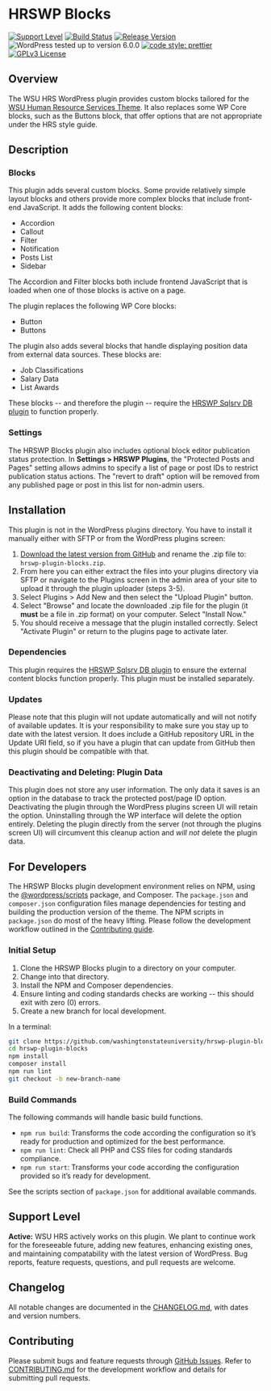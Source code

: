 # HRSWP Blocks

[![Support Level](https://img.shields.io/badge/support-active-green.svg)](#support-level) [![Build Status](https://github.com/washingtonstateuniversity/hrswp-plugin-blocks/actions/workflows/coding-standards.yml/badge.svg)](https://github.com/washingtonstateuniversity/hrswp-plugin-blocks/actions) [![Release Version](https://img.shields.io/github/v/release/washingtonstateuniversity/hrswp-plugin-blocks)](https://github.com/washingtonstateuniversity/hrswp-plugin-blocks/releases/latest) ![WordPress tested up to version 6.0.0](https://img.shields.io/badge/WordPress-v6.0.0%20tested-success.svg) [![code style: prettier](https://img.shields.io/badge/code_style-prettier-ff69b4.svg)](https://github.com/prettier/prettier) [![GPLv3 License](https://img.shields.io/github/license/washingtonstateuniversity/hrswp-plugin-blocks)](https://github.com/washingtonstateuniversity/hrswp-plugin-blocks/blob/develop/LICENSE.md)

## Overview

The WSU HRS WordPress plugin provides custom blocks tailored for the [WSU Human Resource Services Theme](https://github.com/washingtonstateuniversity/hrs.wsu.edu). It also replaces some WP Core blocks, such as the Buttons block, that offer options that are not appropriate under the HRS style guide.

## Description

### Blocks

This plugin adds several custom blocks. Some provide relatively simple layout blocks and others provide more complex blocks that include front-end JavaScript. It adds the following content blocks:

- Accordion
- Callout
- Filter
- Notification
- Posts List
- Sidebar

The Accordion and Filter blocks both include frontend JavaScript that is loaded when one of those blocks is active on a page.

The plugin replaces the following WP Core blocks:

- Button
- Buttons

The plugin also adds several blocks that handle displaying position data from external data sources. These blocks are:

- Job Classifications
- Salary Data
- List Awards

These blocks -- and therefore the plugin -- require the [HRSWP Sqlsrv DB plugin](https://github.com/washingtonstateuniversity/hrswp-plugin-sqlsrv-db) to function properly.

### Settings

The HRSWP Blocks plugin also includes optional block editor publication status protection. In **Settings > HRSWP Plugins**, the "Protected Posts and Pages" setting allows admins to specify a list of page or post IDs to restrict publication status actions. The "revert to draft" option will be removed from any published page or post in this list for non-admin users.

## Installation

This plugin is not in the WordPress plugins directory. You have to install it manually either with SFTP or from the WordPress plugins screen:

1. [Download the latest version from GitHub](https://github.com/washingtonstateuniversity/hrswp-plugin-blocks/archive/stable.zip) and rename the .zip file to: `hrswp-plugin-blocks.zip`.
2. From here you can either extract the files into your plugins directory via SFTP or navigate to the Plugins screen in the admin area of your site to upload it through the plugin uploader (steps 3-5).
3. Select Plugins > Add New and then select the "Upload Plugin" button.
4. Select "Browse" and locate the downloaded .zip file for the plugin (it **must** be a file in .zip format) on your computer. Select "Install Now."
5. You should receive a message that the plugin installed correctly. Select "Activate Plugin" or return to the plugins page to activate later.

### Dependencies

This plugin requires the [HRSWP Sqlsrv DB plugin](https://github.com/washingtonstateuniversity/hrswp-plugin-sqlsrv-db) to ensure the external content blocks function properly. This plugin must be installed separately.

### Updates

Please note that this plugin will not update automatically and will not notify of available updates. It is your responsibility to make sure you stay up to date with the latest version. It does include a GitHub repository URL in the Update URI field, so if you have a plugin that can update from GitHub then this plugin should be compatible with that.

### Deactivating and Deleting: Plugin Data

This plugin does not store any user information. The only data it saves is an option in the database to track the protected post/page ID option. Deactivating the plugin through the WordPress plugins screen UI will retain the option. Uninstalling through the WP interface will delete the option entirely. Deleting the plugin directly from the server (not through the plugins screen UI) will circumvent this cleanup action and *will not* delete the plugin data.

## For Developers

The HRSWP Blocks plugin development environment relies on NPM, using the [@wordpress/scripts](https://developer.wordpress.org/block-editor/reference-guides/packages/packages-scripts/) package, and Composer. The `package.json` and `composer.json` configuration files manage dependencies for testing and building the production version of the theme. The NPM scripts in `package.json` do most of the heavy lifting. Please follow the development workflow outlined in the [Contributing guide](https://github.com/washingtonstateuniversity/hrswp-plugin-blocks/blob/develop/CONTRIBUTING.md).

### Initial Setup

1. Clone the HRSWP Blocks plugin to a directory on your computer.
2. Change into that directory.
3. Install the NPM and Composer dependencies.
4. Ensure linting and coding standards checks are working -- this should exit with zero (0) errors.
5. Create a new branch for local development.

In a terminal:

~~~bash
git clone https://github.com/washingtonstateuniversity/hrswp-plugin-blocks.git hrswp-plugin-blocks
cd hrswp-plugin-blocks
npm install
composer install
npm run lint
git checkout -b new-branch-name
~~~

### Build Commands

The following commands will handle basic build functions.

- `npm run build`: Transforms the code according the configuration so it’s ready for production and optimized for the best performance.
- `npm run lint`: Check all PHP and CSS files for coding standards compliance.
- `npm run start`: Transforms your code according the configuration provided so it’s ready for development.

See the scripts section of `package.json` for additional available commands.

## Support Level

**Active:** WSU HRS actively works on this plugin. We plant to continue work for the foreseeable future, adding new features, enhancing existing ones, and maintaining compatability with the latest version of WordPress. Bug reports, feature requests, questions, and pull requests are welcome.

## Changelog

All notable changes are documented in the [CHANGELOG.md](https://github.com/washingtonstateuniversity/hrswp-plugin-blocks/blob/develop/CHANGELOG.md), with dates and version numbers.

## Contributing

Please submit bugs and feature requests through [GitHub Issues](https://github.com/washingtonstateuniversity/hrswp-plugin-blocks/issues). Refer to [CONTRIBUTING.md](https://github.com/washingtonstateuniversity/hrswp-plugin-blocks/blob/develop/CONTRIBUTING.md) for the development workflow and details for submitting pull requests.
